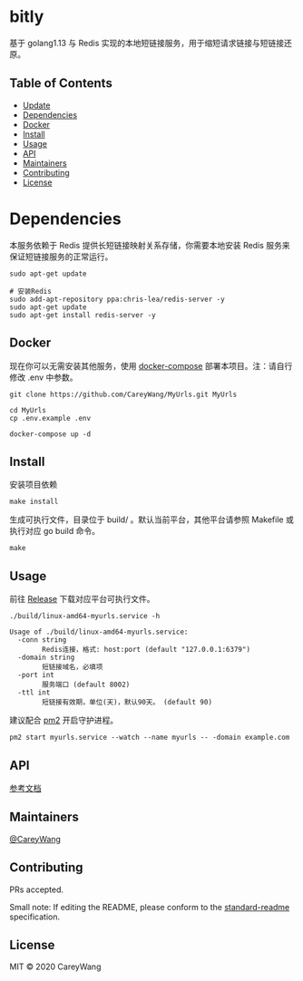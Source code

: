 # bitly

基于 golang1.13 与 Redis 实现的本地短链接服务，用于缩短请求链接与短链接还原。

## Table of Contents

- [Update](#update)
- [Dependencies](#dependencies)
- [Docker](#Docker)
- [Install](#install)
- [Usage](#usage)
- [API](#api)
- [Maintainers](#maintainers)
- [Contributing](#contributing)
- [License](#license)

# Dependencies

本服务依赖于 Redis 提供长短链接映射关系存储，你需要本地安装 Redis 服务来保证短链接服务的正常运行。

```shell script
sudo apt-get update

# 安装Redis
sudo add-apt-repository ppa:chris-lea/redis-server -y 
sudo apt-get update 
sudo apt-get install redis-server -y 
```

## Docker 

现在你可以无需安装其他服务，使用 [docker-compose](https://docs.docker.com/compose/install/) 部署本项目。注：请自行修改 .env 中参数。

```shell script
git clone https://github.com/CareyWang/MyUrls.git MyUrls

cd MyUrls
cp .env.example .env

docker-compose up -d
```

## Install

安装项目依赖

```shell script
make install
```

生成可执行文件，目录位于 build/ 。默认当前平台，其他平台请参照 Makefile 或执行对应 go build 命令。

```shell script
make
```

## Usage

前往 [Release](https://github.com/CareyWang/MyUrls/releases) 下载对应平台可执行文件。

```shell script
./build/linux-amd64-myurls.service -h 

Usage of ./build/linux-amd64-myurls.service:
  -conn string
    	Redis连接，格式: host:port (default "127.0.0.1:6379")
  -domain string
    	短链接域名，必填项
  -port int
    	服务端口 (default 8002)
  -ttl int
    	短链接有效期，单位(天)，默认90天。 (default 90)
```

建议配合 [pm2](https://pm2.keymetrics.io/) 开启守护进程。

```shell script
pm2 start myurls.service --watch --name myurls -- -domain example.com
```

## API

[参考文档](https://myurls.mydoc.li)


## Maintainers

[@CareyWang](https://github.com/CareyWang)

## Contributing

PRs accepted.

Small note: If editing the README, please conform to the [standard-readme](https://github.com/RichardLitt/standard-readme) specification.

## License

MIT © 2020 CareyWang
